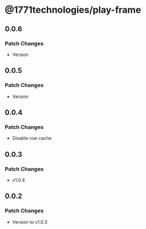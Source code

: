 # @1771technologies/play-frame

## 0.0.6

### Patch Changes

- Version

## 0.0.5

### Patch Changes

- Version

## 0.0.4

### Patch Changes

- Disable row cache

## 0.0.3

### Patch Changes

- v1.0.4

## 0.0.2

### Patch Changes

- Version to v1.0.3

